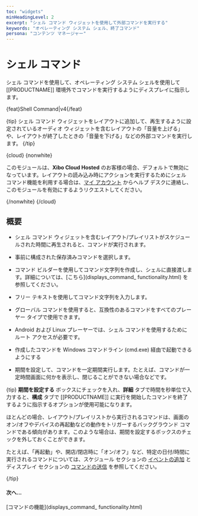 ```yaml
---
toc: "widgets"
minHeadingLevel: 2
excerpt: "シェル コマンド ウィジェットを使用して外部コマンドを実行する"
keywords: "オペレーティング システム シェル、終了コマンド"
persona: "コンテンツ マネージャー"
---
```


# シェル コマンド

シェル コマンドを使用して、オペレーティング システム シェルを使用して [[PRODUCTNAME]] 環境外でコマンドを実行するようにディスプレイに指示します。

{feat}Shell Command|v4{/feat}

{tip}
シェル コマンド ウィジェットをレイアウトに追加して、再生するように設定されているオーディオ ウィジェットを含むレイアウトの「音量を上げる」や、レイアウトが終了したときの「音量を下げる」などの外部コマンドを実行します。
{/tip}

{cloud}
{nonwhite}

このモジュールは、**Xibo Cloud Hosted** のお客様の場合、デフォルトで無効になっています。レイアウトの読み込み時にアクションを実行するためにシェル コマンド機能を利用する場合は、[マイ アカウント](https://xibosignage.com/my-account/tickets?open=true) からヘルプ デスクに連絡し、このモジュールを有効にするようリクエストしてください。

{/nonwhite}
{/cloud}

## 概要

- シェル コマンド ウィジェットを含むレイアウト/プレイリストがスケジュールされた時間に再生されると、コマンドが実行されます。

- 事前に構成された保存済みコマンドを選択します。

- コマンド ビルダーを使用してコマンド文字列を作成し、シェルに直接渡します。詳細については、[こちら](displays_command_ functionality.html) を参照してください。

- フリー テキストを使用してコマンド文字列を入力します。

- グローバル コマンドを使用すると、互換性のあるコマンドをすべてのプレーヤー タイプで使用できます。

- Android および Linux プレーヤーでは、シェル コマンドを使用するためにルート アクセスが必要です。
- 作成したコマンドを Windows コマンドライン (cmd.exe) 経由で起動できるようにする
- 期間を設定して、コマンドを一定期間実行します。たとえば、コマンドが一定時間画面に何かを表示し、閉じることができない場合などです。

{tip}
**期間を設定する** ボックスにチェックを入れ、**詳細** タブで時間を秒単位で入力すると、**構成** タブで [[PRODUCTNAME]] に実行を開始したコマンドを終了するように指示するオプションが使用可能になります。

ほとんどの場合、レイアウト/プレイリストから実行されるコマンドは、画面のオン/オフやデバイスの再起動などの動作をトリガーするバックグラウンド コマンドである傾向があります。このような場合は、期間を設定するボックスのチェックを外しておくことができます。

たとえば、「再起動」や、開店/閉店時に「オン/オフ」など、特定の日付/時間に実行されるコマンドについては、スケジュール セクションの [イベントの追加](scheduling_events.html#content-add-event) とディスプレイ セクションの [コマンドの送信](displays.html#content-send-command) を参照してください。

{/tip}

#### 次へ...

[コマンドの機能](displays_command_ functionality.html)


